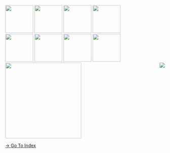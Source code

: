 <div>
  
<img width="88" height="88" src="https://user-images.githubusercontent.com/45585937/198835413-7c224aca-72a0-4c62-b9c4-e2dd44fb9513.png" />

<img width="88" height="88" src="https://user-images.githubusercontent.com/45585937/198835547-37c91e1d-8a8d-43f5-bf60-df9e3f402acb.png" />

<img width="88" height="88" src="https://user-images.githubusercontent.com/45585937/198835715-791efb25-1904-4b6f-8076-d7da44b3be37.png" />
  
<img width="88" height="88" src="https://user-images.githubusercontent.com/45585937/198835818-138d7378-1ff7-41a1-9f40-e864852d7a33.png" />

</div>
<div>
  
<img width="88" height="88" src="https://user-images.githubusercontent.com/45585937/198835958-7e4fa086-b68b-48a4-8a6e-b6a410cba4ae.png" />

<img width="88" height="88" src="https://user-images.githubusercontent.com/45585937/198836005-dd19a219-ddba-4032-9b40-b2a171464f0b.png" />

<img width="88" height="88" src="https://user-images.githubusercontent.com/45585937/198836031-a4ff2bee-4b35-4399-a9c1-0a726a52fb7b.png" />

<img width="88" height="88" src="https://user-images.githubusercontent.com/45585937/198835846-fc89b0f9-0820-4998-a2d7-e2d48ec51b83.png" />

</div>

<img align="right" src="https://user-images.githubusercontent.com/45585937/201955523-703e9af2-4bc1-4e06-af0f-750c3ce88d47.png" />

<img width="240" src="https://user-images.githubusercontent.com/45585937/198835444-ad6dbf4b-56b7-43ee-9bd3-5a7be75c232d.png" />

[-> Go To Index](https://github.com/fltstore/index)

